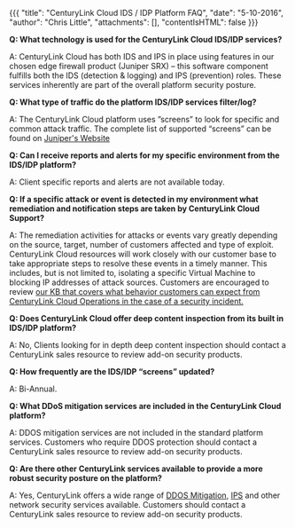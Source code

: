 {{{
  "title": "CenturyLink Cloud IDS / IDP Platform FAQ",
  "date": "5-10-2016",
  "author": "Chris Little",
  "attachments": [],
  "contentIsHTML": false
}}}

**Q: What technology is used for the CenturyLink Cloud IDS/IDP services?**

A: CenturyLink Cloud has both IDS and IPS in place using features in our chosen edge firewall product (Juniper SRX) – this software component fulfills both the IDS (detection & logging) and IPS (prevention) roles.  These services inherently are part of the overall platform security posture.  

**Q: What type of traffic do the platform IDS/IDP services filter/log?**

A: The CenturyLink Cloud platform uses ”screens” to look for specific and common attack traffic.  The complete list of supported “screens” can be found on [Juniper's Website](https://www.juniper.net/techpubs/en_US/junos12.1x44/topics/reference/general/security-feature-attack-detection-prevention-support.html)

**Q: Can I receive reports and alerts for my specific environment from the IDS/IDP platform?**

A: Client specific reports and alerts are not available today.

**Q: If a specific attack or event is detected in my environment what remediation and notification steps are taken by CenturyLink Cloud Support?**

A: The remediation activities for attacks or events vary greatly depending on the source, target, number of customers affected and type of exploit.  CenturyLink Cloud resources will work closely with our customer base to take appropriate steps to resolve these events in a timely manner.  This includes, but is not limited to, isolating a specific Virtual Machine to blocking IP addresses of attack sources.    Customers are encouraged to review [our KB that covers what behavior customers can expect from CenturyLink Cloud Operations in the case of a security incident.](../Support/what-can-you-expect-from-tier-3-on-a-security-issue.md)

**Q: Does CenturyLink Cloud offer deep content inspection from its built in IDS/IDP platform?**

A: No, Clients looking for in depth deep content inspection should contact a CenturyLink sales resource to review add-on security products.

**Q: How frequently are the IDS/IDP “screens” updated?**

A: Bi-Annual.

**Q: What DDoS mitigation services are included in the CenturyLink Cloud platform?**

A: DDOS mitigation services are not included in the standard platform services.  Customers who require DDOS protection should contact a CenturyLink sales resource to review add-on security products.

**Q: Are there other CenturyLink services available to provide a more robust security posture on the platform?**

A: Yes, CenturyLink offers a wide range of [DDOS Mitigation](https://www.centurylink.com/business/security/ddos-and-web-application.html), [IPS](https://www.ctl.io/intrusion-prevention-service/) and other network security services available.  Customers should contact a CenturyLink sales resource to review add-on security products.
